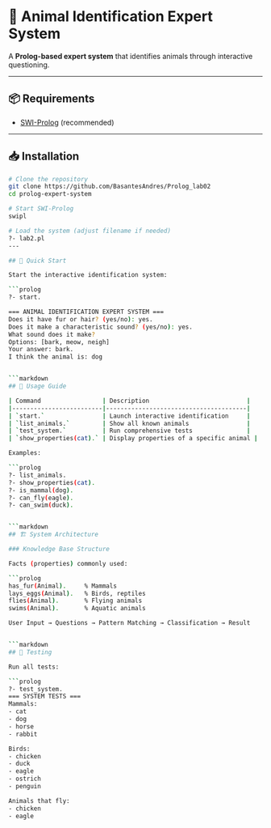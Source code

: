 # 🐾 Animal Identification Expert System

A **Prolog-based expert system** that identifies animals through interactive questioning.

---

## 📦 Requirements

- [SWI-Prolog](https://www.swi-prolog.org/) (recommended)

---

## 📥 Installation

```bash
# Clone the repository
git clone https://github.com/BasantesAndres/Prolog_lab02
cd prolog-expert-system

# Start SWI-Prolog
swipl

# Load the system (adjust filename if needed)
?- lab2.pl
---

## 🚀 Quick Start

Start the interactive identification system:

```prolog
?- start.

=== ANIMAL IDENTIFICATION EXPERT SYSTEM ===
Does it have fur or hair? (yes/no): yes.
Does it make a characteristic sound? (yes/no): yes.
What sound does it make?
Options: [bark, meow, neigh]
Your answer: bark.
I think the animal is: dog


```markdown
## 📖 Usage Guide

| Command                 | Description                           |
|-------------------------|---------------------------------------|
| `start.`                | Launch interactive identification     |
| `list_animals.`         | Show all known animals                |
| `test_system.`          | Run comprehensive tests               |
| `show_properties(cat).` | Display properties of a specific animal |

Examples:

```prolog
?- list_animals.
?- show_properties(cat).
?- is_mammal(dog).
?- can_fly(eagle).
?- can_swim(duck).


```markdown
## 🏗️ System Architecture

### Knowledge Base Structure

Facts (properties) commonly used:

```prolog
has_fur(Animal).     % Mammals
lays_eggs(Animal).   % Birds, reptiles
flies(Animal).       % Flying animals
swims(Animal).       % Aquatic animals

User Input → Questions → Pattern Matching → Classification → Result


```markdown
## 🧪 Testing

Run all tests:

```prolog
?- test_system.
=== SYSTEM TESTS ===
Mammals:
- cat
- dog
- horse
- rabbit

Birds:
- chicken
- duck
- eagle
- ostrich
- penguin

Animals that fly:
- chicken
- eagle

